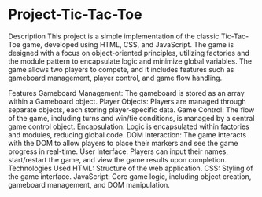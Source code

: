 # Project-Tic-Tac-Toe

Description
This project is a simple implementation of the classic Tic-Tac-Toe game, developed using HTML, CSS, and JavaScript. The game is designed with a focus on object-oriented principles, utilizing factories and the module pattern to encapsulate logic and minimize global variables. The game allows two players to compete, and it includes features such as gameboard management, player control, and game flow handling.

Features
Gameboard Management: The gameboard is stored as an array within a Gameboard object.
Player Objects: Players are managed through separate objects, each storing player-specific data.
Game Control: The flow of the game, including turns and win/tie conditions, is managed by a central game control object.
Encapsulation: Logic is encapsulated within factories and modules, reducing global code.
DOM Interaction: The game interacts with the DOM to allow players to place their markers and see the game progress in real-time.
User Interface: Players can input their names, start/restart the game, and view the game results upon completion.
Technologies Used
HTML: Structure of the web application.
CSS: Styling of the game interface.
JavaScript: Core game logic, including object creation, gameboard management, and DOM manipulation.
